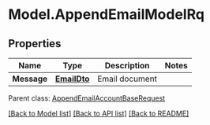 # Model.AppendEmailModelRq
## Properties
Name | Type | Description | Notes
------------ | ------------- | ------------- | -------------
**Message** | [**EmailDto**](EmailDto.md) | Email document              | 

 Parent class: [AppendEmailAccountBaseRequest](AppendEmailAccountBaseRequest.md)

[[Back to Model list]](README.md#documentation-for-models) [[Back to API list]](README.md#documentation-for-api-endpoints) [[Back to README]](README.md)


